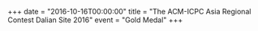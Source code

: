 +++
date = "2016-10-16T00:00:00"
title = "The ACM-ICPC Asia Regional Contest Dalian Site 2016"
event = "Gold Medal"
+++

